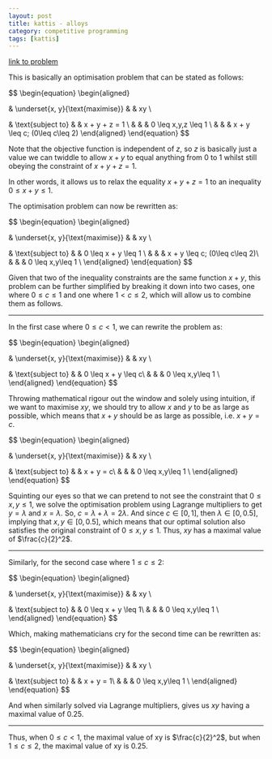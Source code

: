 ```yaml
---
layout: post
title: kattis - alloys
category: competitive programming
tags: [kattis]
---
```


[link to problem](https://open.kattis.com/problems/alloys)

This is basically an optimisation problem that can be stated as follows:

$$
\begin{equation}
\begin{aligned}

& \underset{x, y}{\text{maximise}}
& & xy \\

& \text{subject to}
& & x + y + z = 1 \\
&
& & 0 \leq x,y,z \leq 1 \\
&
& & x + y \leq c\; (0\leq c\leq 2)
\end{aligned}
\end{equation}
$$

Note that the objective function is independent of $z$, so $z$ is basically just a value we can twiddle to allow $x+y$ to equal anything from $0$ to $1$ whilst still obeying the constraint of $x + y + z = 1$.

In other words, it allows us to relax the equality $x + y + z = 1$ to an inequality $0 \leq x + y \leq 1$.

The optimisation problem can now be rewritten as:

$$
\begin{equation}
\begin{aligned}

& \underset{x, y}{\text{maximise}}
& & xy \\

& \text{subject to}
& & 0 \leq x + y \leq 1 \\
&
& & x + y \leq c\; (0\leq c\leq 2)\\
&
& & 0 \leq x,y\leq 1 \\
\end{aligned}
\end{equation}
$$

Given that two of the inequality constraints are  the same function $x + y$, this problem can be further simplified by breaking it down into two cases, one where $0\leq c \leq 1$ and one where $1 < c \leq 2$, which will allow us to combine them as follows.

----

In the first case where $0\leq c < 1$, we can rewrite the problem as:

$$
\begin{equation}
\begin{aligned}

& \underset{x, y}{\text{maximise}}
& & xy \\

& \text{subject to}
& & 0 \leq x + y \leq c\\
&
& & 0 \leq x,y\leq 1 \\
\end{aligned}
\end{equation}
$$

Throwing mathematical rigour out the window and solely using intuition, if we want to maximise $xy$, we should try to allow $x$ and $y$ to be as large as possible, which means that $x + y$ should be as large as possible, i.e. $x + y = c$.

$$
\begin{equation}
\begin{aligned}

& \underset{x, y}{\text{maximise}}
& & xy \\

& \text{subject to}
& & x + y = c\\
&
& & 0 \leq x,y\leq 1 \\
\end{aligned}
\end{equation}
$$

Squinting our eyes so that we can pretend to not see the constraint that $0\leq x,y\leq1$, we solve the optimisation problem using Lagrange multipliers to get $y = \lambda$ and $x = \lambda$. So, $c = \lambda + \lambda = 2\lambda$. And since $c \in [0,1]$, then $\lambda \in [0,0.5]$, implying that $x,y \in [0,0.5]$, which means that our optimal solution also satisfies the original constraint of $0\leq x,y\leq 1$. Thus, $xy$ has a maximal value of $\frac{c}{2}^2$.

----

Similarly, for the second case where $1 \leq c \leq 2$:

$$
\begin{equation}
\begin{aligned}

& \underset{x, y}{\text{maximise}}
& & xy \\

& \text{subject to}
& & 0 \leq x + y \leq 1\\
&
& & 0 \leq x,y\leq 1 \\
\end{aligned}
\end{equation}
$$

Which, making mathematicians cry for the second time can be rewritten as:

$$
\begin{equation}
\begin{aligned}

& \underset{x, y}{\text{maximise}}
& & xy \\

& \text{subject to}
& & x + y = 1\\
&
& & 0 \leq x,y\leq 1 \\
\end{aligned}
\end{equation}
$$

And when similarly solved via Lagrange multipliers, gives us $xy$ having a maximal value of $0.25$.

----

Thus, when $0 \leq c < 1$, the maximal value of xy is $\frac{c}{2}^2$, but when $1 \leq c \leq 2$, the maximal value of xy is $0.25$.